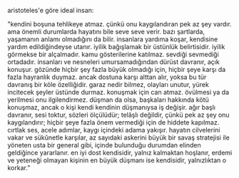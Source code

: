 ---
---
aristoteles'e göre ideal insan:  
  
"kendini boşuna tehlikeye atmaz. çünkü onu kaygılandıran pek az şey vardır. ama önemli durumlarda hayatını bile seve seve verir. bazı şartlarda, yaşamanın anlamı olmadığını da bilir. insanlara yardıma koşar, kendisine yardım edildiğindeyse utanır. iyilik bağışlamak bir üstünlük belirtisidir. iyilik görmekse bir alçalmadır. kamu gösterilerine katılmaz. sevdiği sevmediği ortadadır. insanları ve nesneleri umursamadığından dürüst davranır, açık konuşur. gözünde hiçbir şey fazla büyük olmadığı için, hiçbir şeye karşı da fazla hayranlık duymaz. ancak dostuna karşı alttan alır, yoksa bu tür davranış bir köle özelliğidir. garaz nedir bilmez, olayları unutur, yürek incitecek şeyler üstünde durmaz. konuşmak için can atmaz. övülmesi ya da yerilmesi onu ilgilendirmez. düşman da olsa, başkaları hakkında kötü konuşmaz, ancak o kişi kendi kendinin düşmanıysa iş değişir. ağır başlı davranır, sesi toktur, sözleri ölçülüdür; telâşlı değildir, çünkü pek az şey onu kaygılandırır; hiçbir şeye fazla önem vermediği için de hiddete kapılmaz. cırtlak ses, acele adımlar, kaygı içindeki adama yakışır. hayatın cilvelerini vakar ve sükûnetle karşılar, az sayıdaki askerini büyük bir savaş stratejisi ile yöneten usta bir general gibi, içinde bulunduğu durumdan elinden geldiğince yararlanır. en iyi dost kendisidir, yalnız kalmaktan hoşlanır, erdemi ve yeteneği olmayan kişinin en büyük düşmanı ise kendisidir, yalnızlıktan o korkar.”